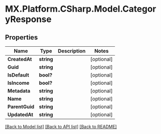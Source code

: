 # MX.Platform.CSharp.Model.CategoryResponse

## Properties

Name | Type | Description | Notes
------------ | ------------- | ------------- | -------------
**CreatedAt** | **string** |  | [optional] 
**Guid** | **string** |  | [optional] 
**IsDefault** | **bool?** |  | [optional] 
**IsIncome** | **bool?** |  | [optional] 
**Metadata** | **string** |  | [optional] 
**Name** | **string** |  | [optional] 
**ParentGuid** | **string** |  | [optional] 
**UpdatedAt** | **string** |  | [optional] 

[[Back to Model list]](../README.md#documentation-for-models) [[Back to API list]](../README.md#documentation-for-api-endpoints) [[Back to README]](../README.md)

